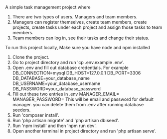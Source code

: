 A simple task management project where
1) There are two types of users. Managers and team members.
2) Managers can register themselves, create team members, create projects, create tasks under each project and assign those tasks to team members.
3) Team members can log in, see their tasks and change their status.

To run this project locally,
Make sure you have node and npm installed
1) Clone the project.
2) Go to project directory and run 'cp .env.example .env'.
3) Open .env and fill out database credentials. For example
   DB_CONNECTION=mysql
   DB_HOST=127.0.0.1
   DB_PORT=3306
   DB_DATABASE=your_database_name
   DB_USERNAME=your_database_username
   DB_PASSWORD=your_database_password
4) Fill out these two entries in .env
   MANAGER_EMAIL=
   MANAGER_PASSWORD=
   This will be email and password for default manager. you can delete them from .env after running database seeders.
5) Run 'composer install'.
6) Run 'php artisan migrate' and 'php artisan db:seed'.
7) Run 'npm install' and then 'npm run dev'.
8) Open another terminal in project directory and run 'php artisan serve'.
